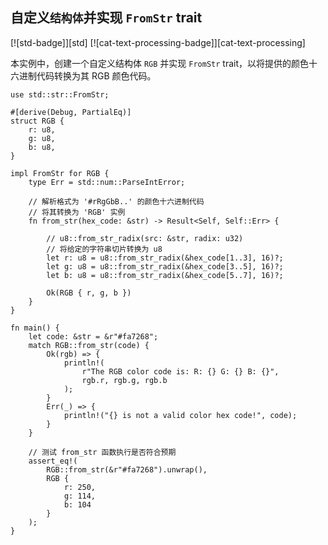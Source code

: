 ## 自定义`结构体`并实现 `FromStr` trait

[![std-badge]][std] [![cat-text-processing-badge]][cat-text-processing]

本实例中，创建一个自定义结构体 `RGB` 并实现 `FromStr` trait，以将提供的颜色十六进制代码转换为其 RGB 颜色代码。

```rust,edition2018
use std::str::FromStr;

#[derive(Debug, PartialEq)]
struct RGB {
    r: u8,
    g: u8,
    b: u8,
}

impl FromStr for RGB {
    type Err = std::num::ParseIntError;

    // 解析格式为 '#rRgGbB..' 的颜色十六进制代码
    // 将其转换为 'RGB' 实例
    fn from_str(hex_code: &str) -> Result<Self, Self::Err> {
	
        // u8::from_str_radix(src: &str, radix: u32) 
        // 将给定的字符串切片转换为 u8
        let r: u8 = u8::from_str_radix(&hex_code[1..3], 16)?;
        let g: u8 = u8::from_str_radix(&hex_code[3..5], 16)?;
        let b: u8 = u8::from_str_radix(&hex_code[5..7], 16)?;

        Ok(RGB { r, g, b })
    }
}

fn main() {
    let code: &str = &r"#fa7268";
    match RGB::from_str(code) {
        Ok(rgb) => {
            println!(
                r"The RGB color code is: R: {} G: {} B: {}",
                rgb.r, rgb.g, rgb.b
            );
        }
        Err(_) => {
            println!("{} is not a valid color hex code!", code);
        }
    }

    // 测试 from_str 函数执行是否符合预期
    assert_eq!(
        RGB::from_str(&r"#fa7268").unwrap(),
        RGB {
            r: 250,
            g: 114,
            b: 104
        }
    );
}
```
